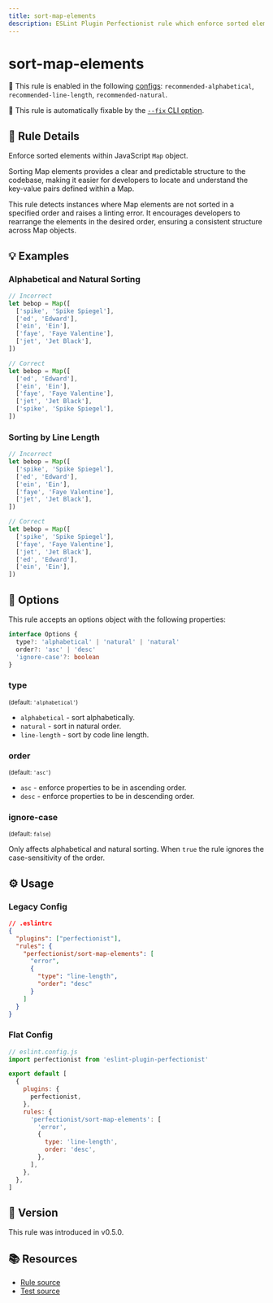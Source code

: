 ```yaml
---
title: sort-map-elements
description: ESLint Plugin Perfectionist rule which enforce sorted element within JavaScript Map object
---
```


# sort-map-elements

💼 This rule is enabled in the following [configs](/configs/): `recommended-alphabetical`, `recommended-line-length`, `recommended-natural`.

🔧 This rule is automatically fixable by the [`--fix` CLI option](https://eslint.org/docs/latest/user-guide/command-line-interface#--fix).

<!-- end auto-generated rule header -->

## 📖 Rule Details

Enforce sorted elements within JavaScript `Map` object.

Sorting Map elements provides a clear and predictable structure to the codebase, making it easier for developers to locate and understand the key-value pairs defined within a Map.

This rule detects instances where Map elements are not sorted in a specified order and raises a linting error. It encourages developers to rearrange the elements in the desired order, ensuring a consistent structure across Map objects.

## 💡 Examples

### Alphabetical and Natural Sorting

```ts
// Incorrect
let bebop = Map([
  ['spike', 'Spike Spiegel'],
  ['ed', 'Edward'],
  ['ein', 'Ein'],
  ['faye', 'Faye Valentine'],
  ['jet', 'Jet Black'],
])

// Correct
let bebop = Map([
  ['ed', 'Edward'],
  ['ein', 'Ein'],
  ['faye', 'Faye Valentine'],
  ['jet', 'Jet Black'],
  ['spike', 'Spike Spiegel'],
])
```

### Sorting by Line Length

```ts
// Incorrect
let bebop = Map([
  ['spike', 'Spike Spiegel'],
  ['ed', 'Edward'],
  ['ein', 'Ein'],
  ['faye', 'Faye Valentine'],
  ['jet', 'Jet Black'],
])

// Correct
let bebop = Map([
  ['spike', 'Spike Spiegel'],
  ['faye', 'Faye Valentine'],
  ['jet', 'Jet Black'],
  ['ed', 'Edward'],
  ['ein', 'Ein'],
])
```

## 🔧 Options

This rule accepts an options object with the following properties:

```ts
interface Options {
  type?: 'alphabetical' | 'natural' | 'natural'
  order?: 'asc' | 'desc'
  'ignore-case'?: boolean
}
```

### type

<sub>(default: `'alphabetical'`)</sub>

- `alphabetical` - sort alphabetically.
- `natural` - sort in natural order.
- `line-length` - sort by code line length.

### order

<sub>(default: `'asc'`)</sub>

- `asc` - enforce properties to be in ascending order.
- `desc` - enforce properties to be in descending order.

### ignore-case

<sub>(default: `false`)</sub>

Only affects alphabetical and natural sorting. When `true` the rule ignores the case-sensitivity of the order.

## ⚙️ Usage

### Legacy Config

```json
// .eslintrc
{
  "plugins": ["perfectionist"],
  "rules": {
    "perfectionist/sort-map-elements": [
      "error",
      {
        "type": "line-length",
        "order": "desc"
      }
    ]
  }
}
```

### Flat Config

```js
// eslint.config.js
import perfectionist from 'eslint-plugin-perfectionist'

export default [
  {
    plugins: {
      perfectionist,
    },
    rules: {
      'perfectionist/sort-map-elements': [
        'error',
        {
          type: 'line-length',
          order: 'desc',
        },
      ],
    },
  },
]
```

## 🚀 Version

This rule was introduced in v0.5.0.

## 📚 Resources

- [Rule source](https://github.com/azat-io/eslint-plugin-perfectionist/blob/main/rules/sort-map-elements.ts)
- [Test source](https://github.com/azat-io/eslint-plugin-perfectionist/blob/main/test/sort-map-elements.test.ts)
